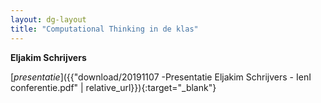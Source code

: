 ```yaml
---
layout: dg-layout
title: "Computational Thinking in de klas"
---
```


**Eljakim Schrijvers**

[*presentatie*]({{"download/20191107 -Presentatie Eljakim Schrijvers - IenI conferentie.pdf" | relative_url}}){:target="_blank"}
